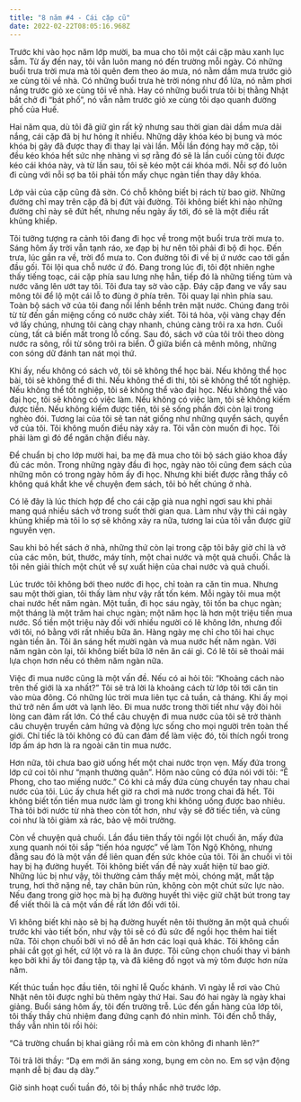 ```yaml
---
title: "8 năm #4 - Cái cặp cũ"
date: 2022-02-22T08:05:16.968Z
---
```


Trước khi vào học năm lớp mười, ba mua cho tôi một cái cặp màu xanh lục sẫm. Từ ấy đến nay, tôi vẫn luôn mang nó đến trường mỗi ngày. Có những buổi trưa trời mưa mà tôi quên đem theo áo mưa, nó nằm dầm mưa trước giỏ xe cùng tôi về nhà. Có những buổi trưa hè trời nóng như đổ lửa, nó nằm phơi nắng trước giỏ xe cùng tôi về nhà. Hay có những buổi trưa tôi bị thằng Nhật bắt chở đi “bát phố”, nó vẫn nằm trước giỏ xe cùng tôi dạo quanh đường phố của Huế.

Hai năm qua, dù tôi đã giữ gìn rất kỹ nhưng sau thời gian dài dầm mưa dãi nắng, cái cặp đã bị hư hỏng ít nhiều. Những dây khóa kéo bị bung và móc khóa bị gãy đã được thay đi thay lại vài lần. Mỗi lần đóng hay mở cặp, tôi đều kéo khóa hết sức nhẹ nhàng vì sợ rằng đó sẽ là lần cuối cùng tôi được kéo cái khóa này, và từ lần sau, tôi sẽ kéo một cái khóa mới. Nỗi sợ đó luôn đi cùng với nỗi sợ ba tôi phải tốn mấy chục ngàn tiền thay dây khóa.

Lớp vải của cặp cũng đã sờn. Có chỗ không biết bị rách từ bao giờ. Những đường chỉ may trên cặp đã bị đứt vài đường. Tôi không biết khi nào những đường chỉ này sẽ đứt hết, nhưng nếu ngày ấy tới, đó sẽ là một điều rất khủng khiếp.

Tôi tưởng tượng ra cảnh tôi đang đi học về trong một buổi trưa trời mưa to. Sáng hôm ấy trời vẫn tạnh ráo, xe đạp bị hư nên tôi phải đi bộ đi học. Đến trưa, lúc gần ra về, trời đổ mưa to. Con đường tôi đi về bị ứ nước cao tới gần đầu gối. Tôi lội qua chỗ nước ứ đó. Đang trong lúc đi, tôi đột nhiên nghe thấy tiếng toạc, cái cặp phía sau lưng nhẹ hẳn, tiếp đó là những tiếng tủm và nước văng lên ướt tay tôi. Tôi đưa tay sờ vào cặp. Đáy cặp đang ve vẩy sau mông tôi để lộ một cái lỗ to đùng ở phía trên. Tôi quay lại nhìn phía sau. Toàn bộ sách vở của tôi đang nổi lềnh bềnh trên mặt nước. Chúng đang trôi từ từ đến gần miệng cống có nước chảy xiết. Tôi tá hỏa, vội vàng chạy đến vớ lấy chúng, nhưng tôi càng chạy nhanh, chúng càng trôi ra xa hơn. Cuối cùng, tất cả biến mất trong lỗ cống. Sau đó, sách vở của tôi trôi theo dòng nước ra sông, rồi từ sông trôi ra biển. Ở giữa biển cả mênh mông, những con sóng dữ đánh tan nát mọi thứ.

Khi ấy, nếu không có sách vở, tôi sẽ không thể học bài. Nếu không thể học bài, tôi sẽ không thể đi thi. Nếu không thể đi thi, tôi sẽ không thể tốt nghiệp. Nếu không thể tốt nghiệp, tôi sẽ không thể vào đại học. Nếu không thể vào đại học, tôi sẽ không có việc làm. Nếu không có việc làm, tôi sẽ không kiếm được tiền. Nếu không kiếm được tiền, tôi sẽ sống phần đời còn lại trong nghèo đói. Tương lai của tôi sẽ tan nát giống như những quyển sách, quyển vở của tôi. Tôi không muốn điều này xảy ra. Tôi vẫn còn muốn đi học. Tôi phải làm gì đó để ngăn chặn điều này.

Để chuẩn bị cho lớp mười hai, ba mẹ đã mua cho tôi bộ sách giáo khoa đầy đủ các môn. Trong những ngày đầu đi học, ngày nào tôi cũng đem sách của những môn có trong ngày hôm ấy đi học. Nhưng khi biết được rằng thầy cô không quá khắt khe về chuyện đem sách, tôi bỏ hết chúng ở nhà.

Có lẽ đây là lúc thích hợp để cho cái cặp già nua nghỉ ngơi sau khi phải mang quá nhiều sách vở trong suốt thời gian qua. Làm như vậy thì cái ngày khủng khiếp mà tôi lo sợ sẽ không xảy ra nữa, tương lai của tôi vẫn được giữ nguyên vẹn.

Sau khi bỏ hết sách ở nhà, những thứ còn lại trong cặp tôi bây giờ chỉ là vở của các môn, bút, thước, máy tính, một chai nước và một quả chuối. Chắc là tôi nên giải thích một chút về sự xuất hiện của chai nước và quả chuối.

Lúc trước tôi không bới theo nước đi học, chỉ toàn ra căn tin mua. Nhưng sau một thời gian, tôi thấy làm như vậy rất tốn kém. Mỗi ngày tôi mua một chai nước hết năm ngàn. Một tuần, đi học sáu ngày, tôi tốn ba chục ngàn; một tháng là một trăm hai chục ngàn; một năm học là hơn một triệu tiền mua nước. Số tiền một triệu này đối với nhiều người có lẽ không lớn, nhưng đối với tôi, nó bằng với rất nhiều bữa ăn. Hàng ngày mẹ chỉ cho tôi hai chục ngàn tiền ăn. Tôi ăn sáng hết mười ngàn và mua nước hết năm ngàn. Với năm ngàn còn lại, tôi không biết bữa lỡ nên ăn cái gì. Có lẽ tôi sẽ thoải mái lựa chọn hơn nếu có thêm năm ngàn nữa.

Việc đi mua nước cũng là một vấn đề. Nếu có ai hỏi tôi: “Khoảng cách nào trên thế giới là xa nhất?” Tôi sẽ trả lời là khoảng cách từ lớp tôi tới căn tin vào mùa đông. Có những lúc trời mưa liên tục cả tuần, cả tháng. Khi ấy mọi thứ trở nên ẩm ướt và lạnh lẽo. Đi mua nước trong thời tiết như vậy đòi hỏi lòng can đảm rất lớn. Có thể câu chuyện đi mua nước của tôi sẽ trở thành câu chuyện truyền cảm hứng và động lực sống cho mọi người trên toàn thế giới. Chỉ tiếc là tôi không có đủ can đảm để làm việc đó, tôi thích ngồi trong lớp ấm áp hơn là ra ngoài căn tin mua nước.

Hơn nữa, tôi chưa bao giờ uống hết một chai nước trọn vẹn. Mấy đứa trong lớp cứ coi tôi như “mạnh thường quân”. Hôm nào cũng có đứa nói với tôi: “Ê Phong, cho tao miếng nước.” Có khi cả mấy đứa cùng chuyền tay nhau chai nước của tôi. Lúc ấy chưa hết giờ ra chơi mà nước trong chai đã hết. Tôi không biết tốn tiền mua nước làm gì trong khi không uống được bao nhiêu. Thà tôi bới nước từ nhà theo còn tốt hơn, như vậy sẽ đỡ tiếc tiền, và cũng coi như là tôi giảm xả rác, bảo vệ môi trường.

Còn về chuyện quả chuối. Lần đầu tiên thấy tôi ngồi lột chuối ăn, mấy đứa xung quanh nói tôi sắp “tiến hóa ngược” về làm Tôn Ngộ Không, nhưng đằng sau đó là một vấn đề liên quan đến sức khỏe của tôi. Tôi ăn chuối vì tôi hay bị hạ đường huyết. Tôi không biết vấn đề này xuất hiện từ bao giờ. Những lúc bị như vậy, tôi thường cảm thấy mệt mỏi, chóng mặt, mất tập trung, hơi thở nặng nề, tay chân bủn rủn, không còn một chút sức lực nào. Nếu đang trong giờ học mà bị hạ đường huyết thì việc giữ chặt bút trong tay để viết thôi là cả một vấn đề rất lớn đối với tôi.

Vì không biết khi nào sẽ bị hạ đường huyết nên tôi thường ăn một quả chuối trước khi vào tiết bốn, như vậy tôi sẽ có đủ sức để ngồi học thêm hai tiết nữa. Tôi chọn chuối bởi vì nó dễ ăn hơn các loại quả khác. Tôi không cần phải cắt gọt gì hết, cứ lột vỏ ra là ăn được. Tôi cũng chọn chuối thay vì bánh kẹo bởi khi ấy tôi đang tập tạ, và đã kiêng đồ ngọt và mỳ tôm được hơn nửa năm.

Kết thúc tuần học đầu tiên, tôi nghỉ lễ Quốc khánh. Vì ngày lễ rơi vào Chủ Nhật nên tôi được nghỉ bù thêm ngày thứ Hai. Sau đó hai ngày là ngày khai giảng. Buổi sáng hôm ấy, tôi đến trường trễ. Lúc đến gần hàng của lớp tôi, tôi thấy thầy chủ nhiệm đang đứng cạnh đó nhìn mình. Tôi đến chỗ thầy, thầy vẫn nhìn tôi rồi hỏi:

“Cả trường chuẩn bị khai giảng rồi mà em còn không đi nhanh lên?”

Tôi trả lời thầy: “Dạ em mới ăn sáng xong, bụng em còn no. Em sợ vận động mạnh dễ bị đau dạ dày.”

Giờ sinh hoạt cuối tuần đó, tôi bị thầy nhắc nhở trước lớp.
